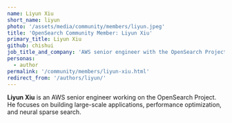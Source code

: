 ```yaml
---
name: Liyun Xiu
short_name: liyun
photo: '/assets/media/community/members/liyun.jpeg'
title: 'OpenSearch Community Member: Liyun Xiu'
primary_title: Liyun Xiu
github: chishui
job_title_and_company: 'AWS senior engineer with the OpenSearch Project'
personas:
  - author
permalink: '/community/members/liyun-xiu.html'
redirect_from: '/authors/liyun/'
---
```


**Liyun Xiu** is an AWS senior engineer working on the OpenSearch Project. He focuses on building large-scale applications, performance optimization, and neural sparse search.
